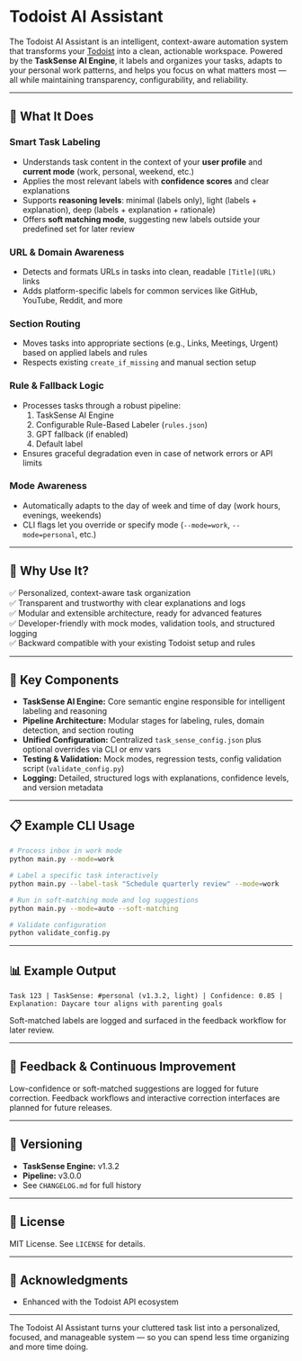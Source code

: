 # Todoist AI Assistant

The Todoist AI Assistant is an intelligent, context-aware automation system that transforms your [Todoist](https://todoist.com) into a clean, actionable workspace. Powered by the **TaskSense AI Engine**, it labels and organizes your tasks, adapts to your personal work patterns, and helps you focus on what matters most — all while maintaining transparency, configurability, and reliability.

---

## 🧠 What It Does

### Smart Task Labeling

- Understands task content in the context of your **user profile** and **current mode** (work, personal, weekend, etc.)
- Applies the most relevant labels with **confidence scores** and clear explanations
- Supports **reasoning levels**: minimal (labels only), light (labels + explanation), deep (labels + explanation + rationale)
- Offers **soft matching mode**, suggesting new labels outside your predefined set for later review

### URL & Domain Awareness

- Detects and formats URLs in tasks into clean, readable `[Title](URL)` links
- Adds platform-specific labels for common services like GitHub, YouTube, Reddit, and more

### Section Routing

- Moves tasks into appropriate sections (e.g., Links, Meetings, Urgent) based on applied labels and rules
- Respects existing `create_if_missing` and manual section setup

### Rule & Fallback Logic

- Processes tasks through a robust pipeline:
  1. TaskSense AI Engine
  2. Configurable Rule-Based Labeler (`rules.json`)
  3. GPT fallback (if enabled)
  4. Default label
- Ensures graceful degradation even in case of network errors or API limits

### Mode Awareness

- Automatically adapts to the day of week and time of day (work hours, evenings, weekends)
- CLI flags let you override or specify mode (`--mode=work`, `--mode=personal`, etc.)

---

## 🚀 Why Use It?

✅ Personalized, context-aware task organization\
✅ Transparent and trustworthy with clear explanations and logs\
✅ Modular and extensible architecture, ready for advanced features\
✅ Developer-friendly with mock modes, validation tools, and structured logging\
✅ Backward compatible with your existing Todoist setup and rules

---

## 🧰 Key Components

- **TaskSense AI Engine:** Core semantic engine responsible for intelligent labeling and reasoning
- **Pipeline Architecture:** Modular stages for labeling, rules, domain detection, and section routing
- **Unified Configuration:** Centralized `task_sense_config.json` plus optional overrides via CLI or env vars
- **Testing & Validation:** Mock modes, regression tests, config validation script (`validate_config.py`)
- **Logging:** Detailed, structured logs with explanations, confidence levels, and version metadata

---

## 📋 Example CLI Usage

```bash
# Process inbox in work mode
python main.py --mode=work

# Label a specific task interactively
python main.py --label-task "Schedule quarterly review" --mode=work

# Run in soft-matching mode and log suggestions
python main.py --mode=auto --soft-matching

# Validate configuration
python validate_config.py
```

---

## 📊 Example Output

```text
Task 123 | TaskSense: #personal (v1.3.2, light) | Confidence: 0.85 | Explanation: Daycare tour aligns with parenting goals
```

Soft-matched labels are logged and surfaced in the feedback workflow for later review.

---

## 🧾 Feedback & Continuous Improvement

Low-confidence or soft-matched suggestions are logged for future correction. Feedback workflows and interactive correction interfaces are planned for future releases.

---

## 📜 Versioning

- **TaskSense Engine:** v1.3.2
- **Pipeline:** v3.0.0
- See `CHANGELOG.md` for full history

---

## 📜 License

MIT License. See `LICENSE` for details.

---

## 🙏 Acknowledgments

- Enhanced with the Todoist API ecosystem

---

The Todoist AI Assistant turns your cluttered task list into a personalized, focused, and manageable system — so you can spend less time organizing and more time doing.

